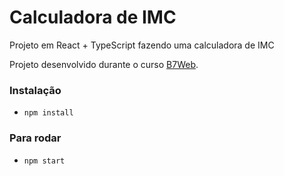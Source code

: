 # Calculadora de IMC

Projeto em React + TypeScript fazendo uma calculadora de IMC

Projeto desenvolvido durante o curso [B7Web](https://lp.b7web.com.br/fullstack).

### Instalação
- `npm install`

### Para rodar
- `npm start`